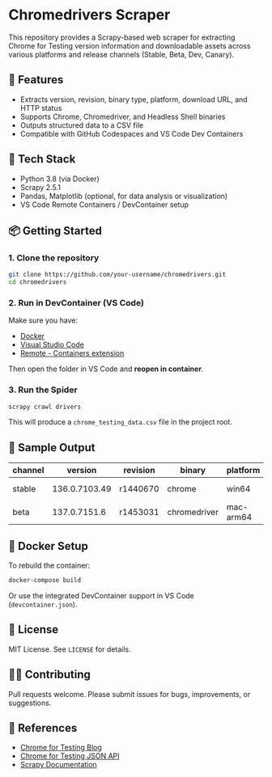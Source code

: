 # Chromedrivers Scraper

This repository provides a Scrapy-based web scraper for extracting Chrome for Testing version information and downloadable assets across various platforms and release channels (Stable, Beta, Dev, Canary).

## 🚀 Features

- Extracts version, revision, binary type, platform, download URL, and HTTP status
- Supports Chrome, Chromedriver, and Headless Shell binaries
- Outputs structured data to a CSV file
- Compatible with GitHub Codespaces and VS Code Dev Containers

## 🐍 Tech Stack

- Python 3.8 (via Docker)
- Scrapy 2.5.1
- Pandas, Matplotlib (optional, for data analysis or visualization)
- VS Code Remote Containers / DevContainer setup

## 📦 Getting Started

### 1. Clone the repository

```bash
git clone https://github.com/your-username/chromedrivers.git
cd chromedrivers
```

### 2. Run in DevContainer (VS Code)

Make sure you have:
- [Docker](https://docs.docker.com/get-docker/)
- [Visual Studio Code](https://code.visualstudio.com/)
- [Remote - Containers extension](https://marketplace.visualstudio.com/items?itemName=ms-vscode-remote.remote-containers)

Then open the folder in VS Code and **reopen in container**.

### 3. Run the Spider

```bash
scrapy crawl drivers
```

This will produce a `chrome_testing_data.csv` file in the project root.

## 🧪 Sample Output

| channel | version       | revision  | binary        | platform  | url                                                   | http_status |
|---------|---------------|-----------|---------------|-----------|--------------------------------------------------------|-------------|
| stable  | 136.0.7103.49 | r1440670  | chrome        | win64     | https://.../chrome-win64.zip                          | 200         |
| beta    | 137.0.7151.6  | r1453031  | chromedriver  | mac-arm64 | https://.../chromedriver-mac-arm64.zip                | 200         |

## 🐳 Docker Setup

To rebuild the container:

```bash
docker-compose build
```

Or use the integrated DevContainer support in VS Code (`devcontainer.json`).

## 📄 License

MIT License. See `LICENSE` for details.

## 🙋‍♀️ Contributing

Pull requests welcome. Please submit issues for bugs, improvements, or suggestions.

## 🔗 References

- [Chrome for Testing Blog](https://developer.chrome.com/blog/chrome-for-testing/)
- [Chrome for Testing JSON API](https://github.com/GoogleChromeLabs/chrome-for-testing#json-api-endpoints)
- [Scrapy Documentation](https://docs.scrapy.org/)